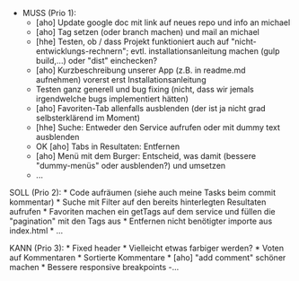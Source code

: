 * MUSS (Prio 1):
    * [aho] Update google doc mit link auf neues repo und info an michael
    * [aho] Tag setzen (oder branch machen) und mail an michael
    * [hhe] Testen, ob / dass Projekt funktioniert auch auf "nicht-entwicklungs-rechnern"; evtl. installationsanleitung machen (gulp build,...) oder "dist" einchecken?
    * [aho] Kurzbeschreibung unserer App (z.B. in readme.md aufnehmen) vorerst erst Installationsanleitung
    * Testen ganz generell und bug fixing (nicht, dass wir jemals irgendwelche bugs implementiert hätten)
    * [aho] Favoriten-Tab allenfalls ausblenden (der ist ja nicht grad selbsterklärend im Moment)
    * [hhe] Suche: Entweder den Service aufrufen oder mit dummy text ausblenden
    * OK [aho] Tabs in Resultaten: Entfernen
    * [aho] Menü mit dem Burger: Entscheid, was damit (bessere "dummy-menüs" oder ausblenden?) und umsetzen
    * ...


SOLL (Prio 2):
    * Code aufräumen (siehe auch meine Tasks beim commit kommentar)
    * Suche mit Filter auf den bereits hinterlegten Resultaten aufrufen
    * Favoriten machen ein getTags auf dem service und füllen die "pagination" mit den Tags aus
    * Entfernen nicht benötigter importe aus index.html
    * ...


KANN (Prio 3):
    * Fixed header
    * Vielleicht etwas farbiger werden?
    * Voten auf Kommentaren
    * Sortierte Kommentare
    * [aho] "add comment" schöner machen
    * Bessere responsive breakpoints
-...